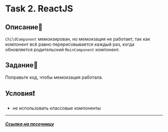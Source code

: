 # Task 2. ReactJS

## Описание📌

`ChildComponent` мемоизирован, но мемоизация не работает, так как компонент всё равно перерисовывается каждый раз, когда обновляется родительский `MainComponent` компонент.

## Задание📝

Поправьте код, чтобы мемоизация работала.

## Условия❗️

 * не использовать классовые компоненты

***

##### [Ссылка на песочницу](https://codesandbox.io/s/task-2-k8wje6)
